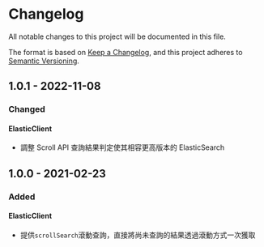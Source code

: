 # Changelog
All notable changes to this project will be documented in this file.

The format is based on [Keep a Changelog](https://keepachangelog.com/en/1.0.0/),
and this project adheres to [Semantic Versioning](https://semver.org/spec/v2.0.0.html).

## 1.0.1 - 2022-11-08

### Changed

#### ElasticClient

- 調整 Scroll API 查詢結果判定使其相容更高版本的 ElasticSearch

## 1.0.0 - 2021-02-23

### Added

#### ElasticClient

- 提供```scrollSearch```滾動查詢，直接將尚未查詢的結果透過滾動方式一次獲取

